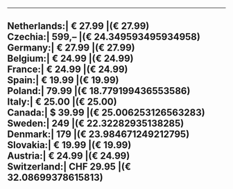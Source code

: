 ---------------------
Netherlands:|        € 27.99     |(€ 27.99)  
Czechia:|              599,–     |(€ 24.349593495934958)  
Germany:|            € 27.99     |(€ 27.99)  
Belgium:|            € 24.99     |(€ 24.99)  
France:|             € 24.99     |(€ 24.99)  
Spain:|              € 19.99     |(€ 19.99)  
Poland:|               79.99     |(€ 18.779199436553586)  
Italy:|              € 25.00     |(€ 25.00)  
Canada:|             $ 39.99     |(€ 25.006253126563283)  
Sweden:|               249       |(€ 22.32282935138285)  
Denmark:|              179       |(€ 23.984671249212795)  
Slovakia:|           € 19.99     |(€ 19.99)  
Austria:|            € 24.99     |(€ 24.99)  
Switzerland:|      CHF 29.95     |(€ 32.08699378615813)  
---------------------